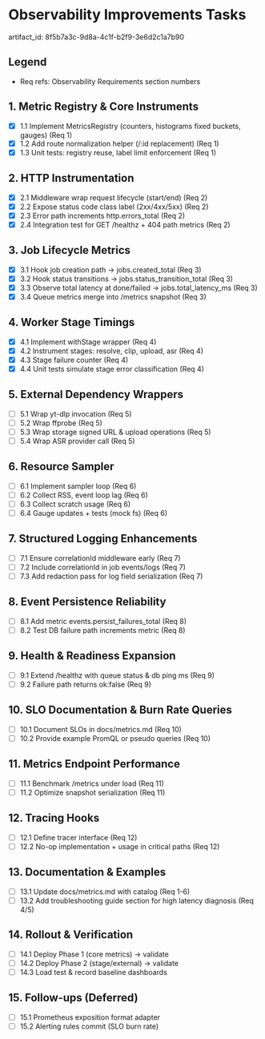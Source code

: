 # Observability Improvements Tasks

artifact_id: 8f5b7a3c-9d8a-4c1f-b2f9-3e6d2c1a7b90

## Legend

-   Req refs: Observability Requirements section numbers

## 1. Metric Registry & Core Instruments

-   [x] 1.1 Implement MetricsRegistry (counters, histograms fixed buckets, gauges) (Req 1)
-   [x] 1.2 Add route normalization helper (/:id replacement) (Req 1)
-   [x] 1.3 Unit tests: registry reuse, label limit enforcement (Req 1)

## 2. HTTP Instrumentation

-   [x] 2.1 Middleware wrap request lifecycle (start/end) (Req 2)
-   [x] 2.2 Expose status code class label (2xx/4xx/5xx) (Req 2)
-   [x] 2.3 Error path increments http.errors_total (Req 2)
-   [x] 2.4 Integration test for GET /healthz + 404 path metrics (Req 2)

## 3. Job Lifecycle Metrics

-   [x] 3.1 Hook job creation path -> jobs.created_total (Req 3)
-   [x] 3.2 Hook status transitions -> jobs.status_transition_total (Req 3)
-   [x] 3.3 Observe total latency at done/failed -> jobs.total_latency_ms (Req 3)
-   [x] 3.4 Queue metrics merge into /metrics snapshot (Req 3)

## 4. Worker Stage Timings

-   [x] 4.1 Implement withStage wrapper (Req 4)
-   [x] 4.2 Instrument stages: resolve, clip, upload, asr (Req 4)
-   [x] 4.3 Stage failure counter (Req 4)
-   [x] 4.4 Unit tests simulate stage error classification (Req 4)

## 5. External Dependency Wrappers

-   [ ] 5.1 Wrap yt-dlp invocation (Req 5)
-   [ ] 5.2 Wrap ffprobe (Req 5)
-   [ ] 5.3 Wrap storage signed URL & upload operations (Req 5)
-   [ ] 5.4 Wrap ASR provider call (Req 5)

## 6. Resource Sampler

-   [ ] 6.1 Implement sampler loop (Req 6)
-   [ ] 6.2 Collect RSS, event loop lag (Req 6)
-   [ ] 6.3 Collect scratch usage (Req 6)
-   [ ] 6.4 Gauge updates + tests (mock fs) (Req 6)

## 7. Structured Logging Enhancements

-   [ ] 7.1 Ensure correlationId middleware early (Req 7)
-   [ ] 7.2 Include correlationId in job events/logs (Req 7)
-   [ ] 7.3 Add redaction pass for log field serialization (Req 7)

## 8. Event Persistence Reliability

-   [ ] 8.1 Add metric events.persist_failures_total (Req 8)
-   [ ] 8.2 Test DB failure path increments metric (Req 8)

## 9. Health & Readiness Expansion

-   [ ] 9.1 Extend /healthz with queue status & db ping ms (Req 9)
-   [ ] 9.2 Failure path returns ok:false (Req 9)

## 10. SLO Documentation & Burn Rate Queries

-   [ ] 10.1 Document SLOs in docs/metrics.md (Req 10)
-   [ ] 10.2 Provide example PromQL or pseudo queries (Req 10)

## 11. Metrics Endpoint Performance

-   [ ] 11.1 Benchmark /metrics under load (Req 11)
-   [ ] 11.2 Optimize snapshot serialization (Req 11)

## 12. Tracing Hooks

-   [ ] 12.1 Define tracer interface (Req 12)
-   [ ] 12.2 No-op implementation + usage in critical paths (Req 12)

## 13. Documentation & Examples

-   [ ] 13.1 Update docs/metrics.md with catalog (Req 1-6)
-   [ ] 13.2 Add troubleshooting guide section for high latency diagnosis (Req 4/5)

## 14. Rollout & Verification

-   [ ] 14.1 Deploy Phase 1 (core metrics) -> validate
-   [ ] 14.2 Deploy Phase 2 (stage/external) -> validate
-   [ ] 14.3 Load test & record baseline dashboards

## 15. Follow-ups (Deferred)

-   [ ] 15.1 Prometheus exposition format adapter
-   [ ] 15.2 Alerting rules commit (SLO burn rate)
